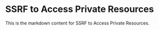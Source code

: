 # SSRF to Access Private Resources

This is the markdown content for SSRF to Access Private Resources.
